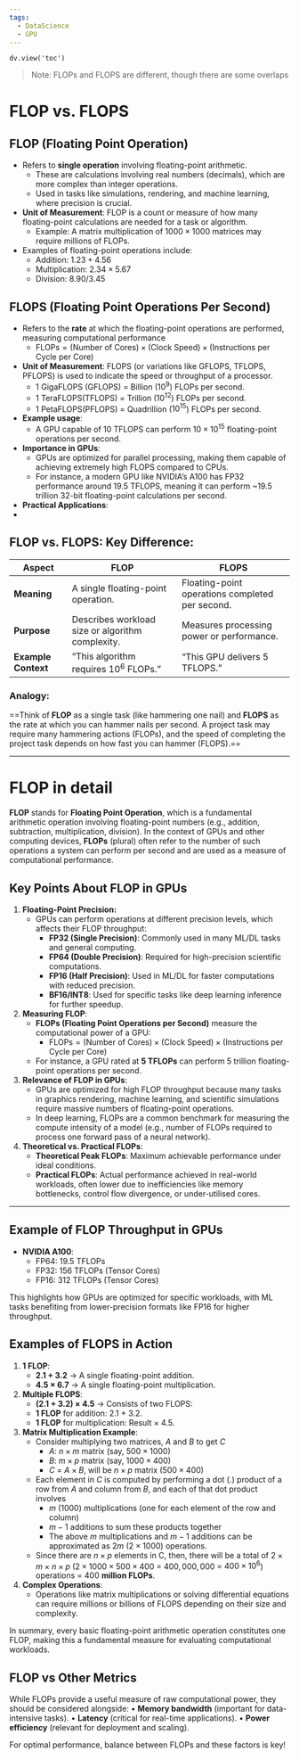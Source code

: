 ```yaml
---
tags:
  - DataScience
  - GPU
---
```

```dataviewjs 
dv.view('toc')
```

> Note: FLOPs and FLOPS are different, though there are some overlaps

# FLOP vs. FLOPS
## FLOP (Floating Point Operation)
- Refers to **single operation** involving floating-point arithmetic.
	- These are calculations involving real numbers (decimals), which are more complex than integer operations.
	- Used in tasks like simulations, rendering, and machine learning, where precision is crucial.
- **Unit of Measurement**: FLOP is a count or measure of how many floating-point calculations are needed for a task or algorithm.
	- Example: A matrix multiplication of $1000 \times 1000$ matrices may require millions of FLOPs.
- Examples of floating-point operations include:
	- Addition: $1.23 + 4.56$
	- Multiplication: $2.34 \times 5.67$
	- Division: $8.90/3.45$
## FLOPS (Floating Point Operations Per Second)
- Refers to the **rate** at which the floating-point operations are performed, measuring computational performance
	- $\text{FLOPs} = \text{(Number of Cores)} \times \text{(Clock Speed)} \times \text{(Instructions per Cycle per Core)}$
- **Unit of Measurement**: FLOPS (or variations like GFLOPS, TFLOPS, PFLOPS) is used to indicate the speed or throughput of a processor.
	- $1 \text{ GigaFLOPS (GFLOPS)}$ = Billion ($10^9$) FLOPs per second.
	- $1 \text{ TeraFLOPS(TFLOPS)}$ = Trillion ($10^{12}$) FLOPs per second.
	- $1 \text{ PetaFLOPS(PFLOPS)}$ = Quadrillion ($10^{15}$) FLOPs per second.
- **Example usage**:
	- A GPU capable of 10 TFLOPS can perform $10\times10^{15}$ floating-point operations per second.
- **Importance in GPUs**:
	- GPUs are optimized for parallel processing, making them capable of achieving extremely high FLOPS compared to CPUs.
	- For instance, a modern GPU like NVIDIA’s A100 has FP32 performance around 19.5 TFLOPS, meaning it can perform ~19.5 trillion 32-bit floating-point calculations per second.
- **Practical Applications**:
- 
## FLOP vs. FLOPS: Key Difference:

| **Aspect**          | **FLOP**                                         | **FLOPS**                                       |
| ------------------- | ------------------------------------------------ | ----------------------------------------------- |
| **Meaning**         | A single floating-point operation.               | Floating-point operations completed per second. |
| **Purpose**         | Describes workload size or algorithm complexity. | Measures processing power or performance.       |
| **Example Context** | “This algorithm requires $10^6 \text{ FLOPs}$.”  | “This GPU delivers $5 \text{ TFLOPS}$.”         |
### Analogy:
==Think of **FLOP** as a single task (like hammering one nail) and **FLOPS** as the rate at which you can hammer nails per second. A project task may require many hammering actions (FLOPs), and the speed of completing the project task depends on how fast you can hammer (FLOPS).==

---
# FLOP in detail

**FLOP** stands for **Floating Point Operation**, which is a fundamental arithmetic operation involving floating-point numbers (e.g., addition, subtraction, multiplication, division). In the context of GPUs and other computing devices, **FLOPs** (plural) often refer to the number of such operations a system can perform per second and are used as a measure of computational performance.

## Key Points About FLOP in GPUs

1. **Floating-Point Precision:**
	- GPUs can perform operations at different precision levels, which affects their FLOP throughput:
		- **FP32 (Single Precision)**: Commonly used in many ML/DL tasks and general computing.
		- **FP64 (Double Precision)**: Required for high-precision scientific computations.
		- **FP16 (Half Precision)**: Used in ML/DL for faster computations with reduced precision.
		- **BF16/INT8**: Used for specific tasks like deep learning inference for further speedup.
2. **Measuring FLOP**:
	- **FLOPs (Floating Point Operations per Second)** measure the computational power of a GPU:
		- $\text{FLOPs} = \text{(Number of Cores)} \times \text{(Clock Speed)} \times \text{(Instructions per Cycle per Core)}$
	- For instance, a GPU rated at **5 TFLOPs** can perform 5 trillion floating-point operations per second.
3. **Relevance of FLOP in GPUs**:
	- GPUs are optimized for high FLOP throughput because many tasks in graphics rendering, machine learning, and scientific simulations require massive numbers of floating-point operations. 
	- In deep learning, FLOPs are a common benchmark for measuring the compute intensity of a model (e.g., number of FLOPs required to process one forward pass of a neural network).
4. **Theoretical vs. Practical FLOPs**:
	- **Theoretical Peak FLOPs**: Maximum achievable performance under ideal conditions.
	- **Practical FLOPs**: Actual performance achieved in real-world workloads, often lower due to inefficiencies like memory bottlenecks, control flow divergence, or under-utilised cores.
---
## Example of FLOP Throughput in GPUs
- **NVIDIA A100**:
	- FP64: 19.5 TFLOPs
	- FP32: 156 TFLOPs (Tensor Cores)
	- FP16: 312 TFLOPs (Tensor Cores)

This highlights how GPUs are optimized for specific workloads, with ML tasks benefiting from lower-precision formats like FP16 for higher throughput.

## Examples of FLOPS in Action
1. **1 FLOP**:
	- **2.1 + 3.2** → A single floating-point addition.
	- **4.5 × 6.7** → A single floating-point multiplication.
2.	**Multiple FLOPS**:
	- **(2.1 + 3.2) × 4.5** → Consists of two FLOPS:
	- **1 FLOP** for addition: 2.1 + 3.2.
	- **1 FLOP** for multiplication: Result × 4.5.
3. **Matrix Multiplication Example**:
	- Consider multiplying two matrices, $A$ and $B$ to get $C$
		- $A$: $n \times m$ matrix (say, $500 \times 1000$)
		- $B$: $m \times p$ matrix (say, $1000 \times 400$)
		- $C$ = $A \times B$, will be $n \times p$ matrix ($500 \times 400$)
	- Each element in $C$ is computed by performing a dot ($.$) product of a row from $A$ and column from $B$, and each of that dot product involves
		- $m$ ($1000$) multiplications (one for each element of the row and column)
		- $m-1$ additions to sum these products together
		- The above $m$ multiplications and $m-1$ additions  can be approximated as $2m$ ($2\times1000$) operations.
	- Since there are $n \times p$ elements in C, then, there will be a total of $2 \times m \times n \times p$ ($2 \times 1000 \times 500 \times 400$ = $400,000,000$ = $400\times10^6$) operations = 400 **million FLOPs**.
4.	**Complex Operations**:
	- Operations like matrix multiplications or solving differential equations can require millions or billions of FLOPS depending on their size and complexity.

In summary, every basic floating-point arithmetic operation constitutes one FLOP, making this a fundamental measure for evaluating computational workloads. 
## FLOP vs Other Metrics
While FLOPs provide a useful measure of raw computational power, they should be considered alongside:
	•	**Memory bandwidth** (important for data-intensive tasks).
	•	**Latency** (critical for real-time applications).
	•	**Power efficiency** (relevant for deployment and scaling).

For optimal performance, balance between FLOPs and these factors is key!
